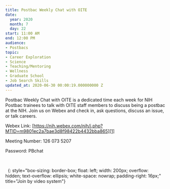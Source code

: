 ```yaml
---
title: Postbac Weekly Chat with OITE
date:
  year: 2020
  month: 7
  day: 22
start: 11:00 AM
end: 12:00 PM
audience:
- Postbacs
topic:
- Career Exploration
- Science
- Teaching/Mentoring
- Wellness
- Graduate School
- Job Search Skills
updated_at: 2020-06-30 00:00:19.000000000 Z
---
```

Postbac Weekly Chat with OITE is a dedicated time each week for NIH
Postbac trainees to talk with OITE staff members to discuss being a
postbac at the NIH. Join us on Webex and check in, ask questions,
discuss an issue, or talk careers.  

Webex Link:
[https://nih.webex.com/nih/j.php?MTID=m9801ec2a7bae3d8f98422b4432bba865][1]

Meeting Number: 126 073 5207

Password: PBchat

 

 
{: style="box-sizing: border-box; float: left; width: 200px; overflow: hidden; text-overflow: ellipsis; white-space: nowrap; padding-right: 16px;" title="Join by video system"}



[1]: https://nih.webex.com/nih/j.php?MTID=m9801ec2a7bae3d8f98422b4432bba865

